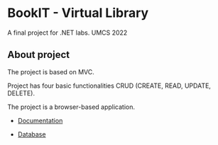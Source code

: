 # BookIT - Virtual Library
A final project for .NET labs. UMCS 2022

## About project

The project is based on MVC.

Project has four basic functionalities CRUD (CREATE, READ, UPDATE, DELETE).

The project is a browser-based application.

- [Documentation](https://www.latex-project.org)

- [Database](https://www.sqlite.org/index.html)
